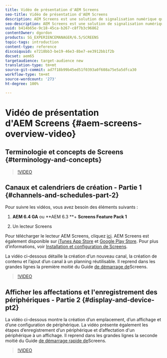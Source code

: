 ```yaml
---
title: Vidéo de présentation d'AEM Screens
seo-title: Vidéo de présentation d'AEM Screens
description: AEM Screens est une solution de signalisation numérique qui permet aux spécialistes du marketing de publier des expériences numériques dynamiques et interactives sur différents types d’écrans. Les vidéos suivantes présentent les différents aspects d’un projet AEM Screens, ainsi que les étapes de création de contenu de canal et de publication sur un lecteur Screens.
seo-description: AEM Screens est une solution de signalisation numérique qui permet aux spécialistes du marketing de publier des expériences numériques dynamiques et interactives sur différents types d’écrans. Les vidéos suivantes présentent les différents aspects d’un projet AEM Screens, ainsi que les étapes de création de contenu de canal et de publication sur un lecteur Screens.
uuid: b414b65e-9c18-45ca-b267-c8f7b3c96862
contentOwner: dgordon
products: SG_EXPERIENCEMANAGER/6.5/SCREENS
topic-tags: introduction
content-type: reference
discoiquuid: e7218bb3-be19-46e3-8be7-ee3912bb1f2b
docset: aem65
targetaudience: target-audience new
translation-type: tm+mt
source-git-commit: ad7f18b99b45ed51f0393a0f608a75e5a5dfca30
workflow-type: tm+mt
source-wordcount: '273'
ht-degree: 100%

---
```



# Vidéo de présentation d&#39;AEM Screens {#aem-screens-overview-video}

## Terminologie et concepts de Screens {#terminology-and-concepts}

>[!VIDEO](https://video.tv.adobe.com/v/21353?quality=9)


## Canaux et calendriers de création - Partie 1 {#channels-and-schedules-part-2}

Pour suivre les vidéos, vous avez besoin des éléments suivants :

1. **AEM 6.4 GA** ou **AEM 6.3 **+ **Screens Feature Pack 1**

1. Un lecteur Screens

Pour télécharger le lecteur AEM Screens, cliquez [ici](https://download.macromedia.com/screens/). AEM Screens est également disponible sur [iTunes App Store](https://itunes.apple.com/us/app/aem-screens/id1169641856?mt=8) et [Google Play Store](https://play.google.com/store/apps/details?id=com.adobe.aem.screens.player&amp;hl=fr). Pour plus d’informations, voir [Installation et configuration de Screens](https://helpx.adobe.com/experience-manager/6-4/help/sites-deploying/configuring-screens-introduction.html).

La vidéo ci-dessous détaille la création d’un nouveau canal, la création de contenu et l’ajout d’un canal à un planning réutilisable. Il reprend dans les grandes lignes la première moitié du Guide [de démarrage de](kickstart-for-aem-screens.md)Screens.

>[!VIDEO](https://video.tv.adobe.com/v/21387?quality=9)

## Afficher les affectations et l&#39;enregistrement des périphériques - Partie 2 {#display-and-device-pt2}

La vidéo ci-dessous montre la création d’un emplacement, d’un affichage et d’une configuration de périphérique. La vidéo présente également les étapes d’enregistrement d’un périphérique et d’affectation d&#39;un périphérique à un affichage. Il reprend dans les grandes lignes la seconde moitié du Guide [de démarrage rapide de](kickstart-for-aem-screens.md)Screens.

>[!VIDEO](https://video.tv.adobe.com/v/21411?quality=9)


